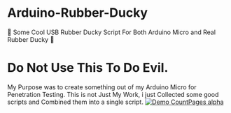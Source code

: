 # Arduino-Rubber-Ducky
🐤  Some Cool USB Rubber Ducky Script For Both Arduino Micro and Real Rubber Ducky 🐥

# Do Not Use This To Do Evil.
  My Purpose was to create something out of my Arduino Micro for Penetration Testing.
  This is not Just My Work, i just Collected some good scripts and Combined them into a single script.
[![Demo CountPages alpha](https://www.hak5.org/wp-content/uploads/2016/08/urd-robot2.jpg)](https://www.youtube.com/watch?v=-Dieqo0c-hQ)




